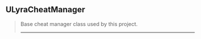 ## ULyraCheatManager

> Base cheat manager class used by this project.  
> 
> ----




<!--- ページ内のリンク --->

<!--- 自前の画像へのリンク --->

<!--- generated --->

